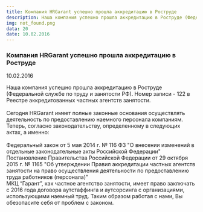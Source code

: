 ```yaml
---
title: Компания HRGarant успешно прошла аккредитацию в Роструде
description: Наша компания успешно прошла аккредитацию в Роструде (Федеральной службе по труду и занятости РФ). Номер записи - 122 в Реестре аккредитованных частных агентств занятости.
img: not_found.png
data: 20
date: 10.02.2016
---
```


<div class="row newsdetail">
<div class="md-2"></div>
<div class="md-8 news-detail">
			<article-image
			class="detail_picture"
			border="0"
			src=""
			width="1200"
			height="675"
			alt="Компания HRGarant успешно прошла аккредитацию в Роструде"
			title="Компания HRGarant успешно прошла аккредитацию в Роструде"
			/></article-image>
				<h3>Компания HRGarant успешно прошла аккредитацию в Роструде</h3>
					<p class="date-news">10.02.2016</p>
	<p>
				Наша компания успешно прошла аккредитацию в Роструде (Федеральной службе по труду и занятости РФ). Номер записи - 122 в Реестре аккредитованных частных агентств занятости.<br />
<br />
Сегодня HRGarant имеет полные законные основания осуществлять деятельность по предоставлению наемного персонала компаниям. Теперь, согласно законодательству, определенному в следующих актах, а именно:<br />
<br />
Федеральный закон от 5 мая 2014 г. № 116 ФЗ "О внесении изменений в отдельные законодательные акты Российской Федерации"<br />
Постановление Правительства Российской Федерации от 29 октября 2015 г. № 1165 "Об утверждении Правил аккредитации частных агентств занятости на право осуществления деятельности по предоставлению труда работников (персонала)"<br />
МКЦ “Гарант”, как частное агентство занятости, имеет право заключать с 2016 года договора аутстаффинга и аутсорсинга с организациями, использующими наемный труд. Таким образом работая с нами, Вы обезопасите себя от проблем с законом.	</p>
</div>